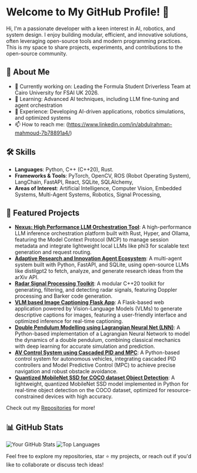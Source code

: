 # Welcome to My GitHub Profile! 👋

Hi, I'm a passionate developer with a keen interest in AI, robotics, and system design. I enjoy building modular, efficient, and innovative solutions, often leveraging open-source tools and modern programming practices. This is my space to share projects, experiments, and contributions to the open-source community.

## 🌟 About Me
- 🔭 Currently working on: Leading the Formula Student Driverless Team at Cairo University for FSAI UK 2026.
- 🌱 Learning: Advanced AI techniques, including LLM fine-tuning and agent orchestration
- 💼 Experience: Developing AI-driven applications, robotics simulations, and optimized systems
- 📫 How to reach me: (https://www.linkedin.com/in/abdulrahman-mahmoud-7b78891a4/)

## 🛠️ Skills
- **Languages**: Python, C++ (C++20), Rust.
- **Frameworks & Tools**: PyTorch, OpenCV,  ROS (Robot Operating System), LangChain, FastAPI, React, SQLite, SQLAlchemy,
- **Areas of Interest**: Artificial Intelligence, Computer Vision, Embedded Systems, Multi-Agent Systems, Robotics, Signal Processing,

## 🚀 Featured Projects
- **[Nexus: High Performance LLM Orchestration Tool](https://github.com/abdulrahman-1212/Nexus)**: A high-performance LLM inference orchestration platform built with Rust, Hyper, and Ollama, featuring the Model Context Protocol (MCP) to manage session metadata and integrate lightweight local LLMs like phi3 for scalable text generation and request routing.
- **[Adaptive Research and Innovation Agent Ecosystem](https://github.com/abdulrahman-1212/Adaptive-Multi-Agent-Research-System)**: A multi-agent system built with Python, FastAPI, and SQLite, using open-source LLMs like distilgpt2 to fetch, analyze, and generate research ideas from the arXiv API.
- **[Radar Signal Processing Toolkit](https://github.com/abdulrahman-1212/Radar-Signal-Processing-Toolkit)**: A modular C++20 toolkit for generating, filtering, and detecting radar signals, featuring Doppler processing and Barker code generation.
- **[VLM based Image Captioning Flask App](https://github.com/abdulrahman-1212/VLM-Image-Captioning-Flask-App)**: A Flask-based web application powered by Vision-Language Models (VLMs) to generate descriptive captions for images, featuring a user-friendly interface and optimized inference for real-time captioning.
- **[Double Pendulum Modelling using Lagrangian Neural Net (LNN)](https://github.com/abdulrahman-1212/double-pendulum-lnn)**: A Python-based implementation of a Lagrangian Neural Network to model the dynamics of a double pendulum, combining classical mechanics with deep learning for accurate simulation and prediction.
- **[AV Control System using Cascaded PID and MPC](https://github.com/CURT-FS/Control)**:  A Python-based control system for autonomous vehicles, integrating cascaded PID controllers and Model Predictive Control (MPC) to achieve precise navigation and robust obstacle avoidance.
- **[Quantized MobileNet SSD for COCO dataset Object Detection](https://github.com/abdulrahman-1212/Quantized-MobileNet-SSD-COCO-Object-Detection)**: A lightweight, quantized MobileNet SSD model implemented in Python for real-time object detection on the COCO dataset, optimized for resource-constrained devices with high accuracy.


Check out my [Repositories](https://github.com/[abdulrahman-1212]?tab=repositories) for more!

## 📊 GitHub Stats
![Your GitHub Stats](https://github-readme-stats.vercel.app/api?username=abdulrahman-1212&show_icons=true&theme=radical)
![Top Languages](https://github-readme-stats.vercel.app/api/top-langs/?username=abdulrahman-1212&layout=compact&theme=radical)

Feel free to explore my repositories, star ⭐ my projects, or reach out if you'd like to collaborate or discuss tech ideas!
